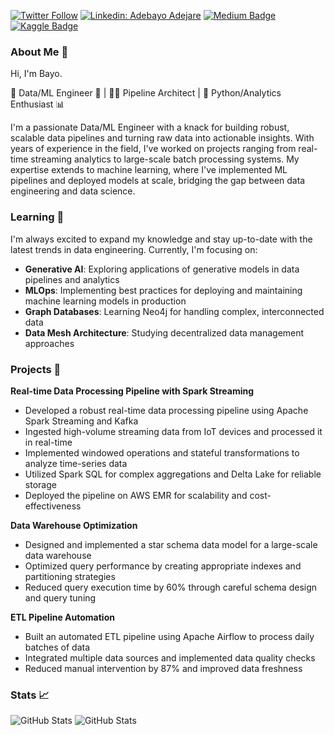 [![Twitter Follow](https://img.shields.io/twitter/follow/bayoadejare?label=Twitter)](https://twitter.com/bayoadejare)
[![Linkedin: Adebayo Adejare](https://img.shields.io/badge/-LinkedIn-blue?style=flat-square&logo=Linkedin&logoColor=white&link=https://www.linkedin.com/in/bayo-adejare/)](https://www.linkedin.com/in/bayo-adejare/)
[![Medium Badge](https://img.shields.io/badge/-Medium-000000?style=flat&labelColor=000000&logo=Medium&link=https://bayoadejare.medium.com/)](https://bayoadejare.medium.com/)
[![Kaggle Badge](https://img.shields.io/badge/-Kaggle-teal?style=flat&logo=kaggle&logoColor=deepblue&link=https://www.kaggle.com/adebayo)](https://www.kaggle.com/adebayo)

### About Me 👋
Hi, I'm Bayo.

🚀 Data/ML Engineer 🤖 | 👨‍🔧 Pipeline Architect | 🐍 Python/Analytics Enthusiast 📊

I'm a passionate Data/ML Engineer with a knack for building robust, scalable data pipelines and turning raw data into actionable insights. With years of experience in the field, I've worked on projects ranging from real-time streaming analytics to large-scale batch processing systems. My expertise extends to machine learning, where I've implemented ML pipelines and deployed models at scale, bridging the gap between data engineering and data science.

### Learning 🌱

I'm always excited to expand my knowledge and stay up-to-date with the latest trends in data engineering. Currently, I'm focusing on:

+ **Generative AI**: Exploring applications of generative models in data pipelines and analytics
+ **MLOps**: Implementing best practices for deploying and maintaining machine learning models in production
+ **Graph Databases**: Learning Neo4j for handling complex, interconnected data
+ **Data Mesh Architecture**: Studying decentralized data management approaches

### Projects 🔭

**Real-time Data Processing Pipeline with Spark Streaming**

+ Developed a robust real-time data processing pipeline using Apache Spark Streaming and Kafka
+ Ingested high-volume streaming data from IoT devices and processed it in real-time
+ Implemented windowed operations and stateful transformations to analyze time-series data
+ Utilized Spark SQL for complex aggregations and Delta Lake for reliable storage
+ Deployed the pipeline on AWS EMR for scalability and cost-effectiveness

**Data Warehouse Optimization**

+ Designed and implemented a star schema data model for a large-scale data warehouse
+ Optimized query performance by creating appropriate indexes and partitioning strategies
+ Reduced query execution time by 60% through careful schema design and query tuning

**ETL Pipeline Automation**

+ Built an automated ETL pipeline using Apache Airflow to process daily batches of data
+ Integrated multiple data sources and implemented data quality checks
+ Reduced manual intervention by 87% and improved data freshness

### Stats 📈

![GitHub Stats](https://github-readme-stats.vercel.app/api?username=bayoadejare&show_icons=true&theme=dark)
![GitHub Stats](https://github-readme-stats.vercel.app/api/top-langs/?username=bayoadejare&layout=compact&theme=dark)

<!--
**BayoAdejare/BayoAdejare** is a ✨ _special_ ✨ repository because its `README.md` (this file) appears on your GitHub profile.


Here are some ideas to get you started:

- 🔭 I’m currently working on ...
- 🌱 I’m currently learning ...
- 👯 I’m looking to collaborate on ...
- 🤔 I’m looking for help with ...
- 💬 Ask me about ...
- 📫 How to reach me: ...
- 😄 Pronouns: ...
- ⚡ Fun fact: ...
-->
